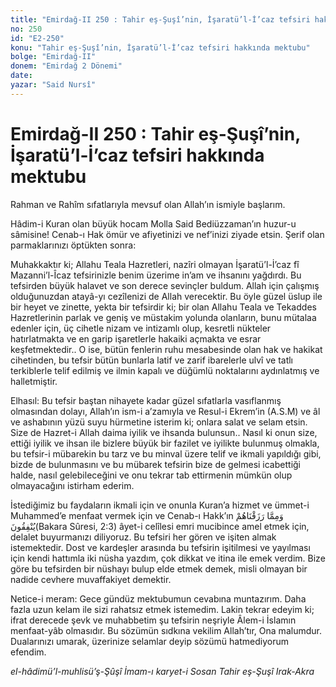 ```yaml
---
title: "Emirdağ-II 250 : Tahir eş-Şuşî’nin, İşaratü’l-İ’caz tefsiri hakkında mektubu"
no: 250
id: "E2-250"
konu: "Tahir eş-Şuşî’nin, İşaratü’l-İ’caz tefsiri hakkında mektubu"
bolge: "Emirdağ-II"
donem: "Emirdağ 2 Dönemi"
date: 
yazar: "Said Nursî"
---
```


# Emirdağ-II 250 : Tahir eş-Şuşî’nin, İşaratü’l-İ’caz tefsiri hakkında mektubu

<p class="takdim">Rahman ve Rahîm sıfatlarıyla mevsuf olan Allah’ın ismiyle başlarım.</p>

Hâdim-i Kuran olan büyük hocam Molla Said Bediüzzaman’ın huzur-u sâmisine! Cenab-ı Hak ömür ve afiyetinizi ve nef’inizi ziyade etsin. Şerif olan parmaklarınızı öptükten sonra:

Muhakkaktır ki; Allahu Teala Hazretleri, nazîri olmayan İşaratü’l-İ’caz fî Mazanni’l-Îcaz tefsirinizle benim üzerime in’am ve ihsanını yağdırdı. Bu tefsirden büyük halavet ve son derece sevinçler buldum. Allah için çalışmış olduğunuzdan atayâ-yı cezîlenizi de Allah verecektir. Bu öyle güzel üslup ile bir heyet ve zinette, yekta bir tefsirdir ki; bir olan Allahu Teala ve Tekaddes Hazretlerinin parlak ve geniş ve müstakim yolunda olanların, bunu mütalaa edenler için, üç cihetle nizam ve intizamlı olup, kesretli nükteler hatırlatmakta ve en garip işaretlerle hakaiki açmakta ve esrar keşfetmektedir.. O ise, bütün fenlerin ruhu mesabesinde olan hak ve hakikat cihetinden, bu tefsir bütün bunlarla latif ve zarif ibarelerle ulvî ve tatlı terkiblerle telif edilmiş ve ilmin kapalı ve düğümlü noktalarını aydınlatmış ve halletmiştir.

Elhasıl: Bu tefsir baştan nihayete kadar güzel sıfatlarla vasıflanmış olmasından dolayı, Allah’ın ism-i a’zamıyla ve Resul-i Ekrem’in (A.S.M) ve âl ve ashabının yüzü suyu hürmetine isterim ki; onlara salat ve selam etsin. Size de Hazret-i Allah daima iyilik ve ihsanda bulunsun.. Nasıl ki onun size, ettiği iyilik ve ihsan ile bizlere büyük bir fazilet ve iyilikte bulunmuş olmakla, bu tefsir-i mübarekin bu tarz ve bu minval üzere telif ve ikmali yapıldığı gibi, bizde de bulunmasını ve bu mübarek tefsirin bize de gelmesi icabettiği halde, nasıl gelebileceğini ve onu tekrar tab ettirmenin mümkün olup olmayacağını istirham ederim.

İstediğimiz bu faydaların ikmali için ve onunla Kuran’a hizmet ve ümmet-i Muhammed’e menfaat vermek için ve Cenab-ı Hakk’ın	<span class="arabic" dir="rtl" title="Meal: “Kendilerine rızık olarak verdiğimizden de Allah yolunda harcarlar.”">وَمِمَّا رَزَقْنَاهُمْ يُنْفِقُونَ</span>(Bakara Sûresi, 2:3) âyet-i celîlesi emri mucibince amel etmek için, delalet buyurmanızı diliyoruz. Bu tefsiri her gören ve işiten almak istemektedir. Dost ve kardeşler arasında bu tefsirin işitilmesi ve yayılması için kendi hattımla iki nüsha yazdım, çok dikkat ve itina ile emek verdim. Bize göre bu tefsirden bir nüshayı bulup elde etmek demek, misli olmayan bir nadide cevhere muvaffakiyet demektir.

Netice-i meram: Gece gündüz mektubumun cevabına muntazırım. Daha fazla uzun kelam ile sizi rahatsız etmek istemedim. Lakin tekrar edeyim ki; ifrat derecede şevk ve muhabbetim şu tefsirin neşriyle Âlem-i İslamın menfaat-yâb olmasıdır. Bu sözümün sıdkına vekilim Allah’tır, Ona malumdur. Dualarınızı umarak, üzerinize selamlar deyip sözümü hatmediyorum efendim.

*el-hâdimü’l-muhlisü’ş-Şûşî*
*İmam-ı karyet-i Sosan*
*Tahir eş-Şuşî*
*Irak-Akra*
